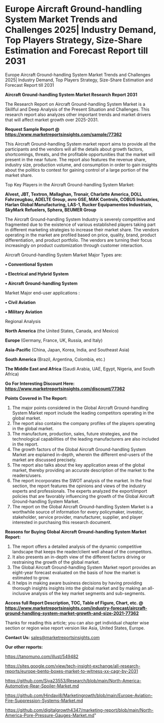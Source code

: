 # Europe Aircraft Ground-handling System Market Trends and Challenges 2025| Industry Demand, Top Players Strategy, Size-Share Estimation and Forecast Report till 2031
Europe Aircraft Ground-handling System Market Trends and Challenges 2025| Industry Demand, Top Players Strategy, Size-Share Estimation and Forecast Report till 2031

<strong>Aircraft Ground-handling System Market Research Report 2031</strong>

The Research Report on Aircraft Ground-handling System Market is a Skillful and Deep Analysis of the Present Situation and Challenges. This research report also analyzes other important trends and market drivers that will affect market growth over 2025-2031.

<strong>Request Sample Report @ <a href=https://www.marketreportsinsights.com/sample/77362>https://www.marketreportsinsights.com/sample/77362</a></strong>

This Aircraft Ground-handling System market report aims to provide all the participants and the vendors will all the details about growth factors, shortcomings, threats, and the profitable opportunities that the market will present in the near future. The report also features the revenue share, industry size, production volume, and consumption in order to gain insights about the politics to contest for gaining control of a large portion of the market share.

Top Key Players in the Aircraft Ground-handling System Market:

<strong>Alvest, JBT, Textron, Mallaghan, Tronair, Charlatte America, DOLL Fahrzeugbau, ADELTE Group, avro GSE, MAK Controls, COBUS Industries, Harlan Global Manufacturing, LAS-1, Rucker Equipamentos Industriais, SkyMark Refuelers, Sphera, BEUMER Group</strong>

The Aircraft Ground-handling System Industry is severely competitive and fragmented due to the existence of various established players taking part in different marketing strategies to increase their market share. The vendors operating in the market are profiled based on price, quality, brand, product differentiation, and product portfolio. The vendors are turning their focus increasingly on product customization through customer interaction.

Aircraft Ground-handling System Market Major Types are:

<strong>• Conventional System

• Electrical and Hybrid System

• Aircraft Ground-handling System</strong>

Market Major end-user applications :

<strong>• Civil Aviation

• Military Aviation</strong>

Regional Analysis

</u><strong><b>North America</b></strong> (the United States, Canada, and Mexico)

<strong><b>Europe </b></strong>(Germany, France, UK, Russia, and Italy)

<strong><b>Asia-Pacific</b></strong> (China, Japan, Korea, India, and Southeast Asia)

<strong><b>South America</b></strong> (Brazil, Argentina, Colombia, etc.)

<strong><b>The Middle East and Africa</b></strong> (Saudi Arabia, UAE, Egypt, Nigeria, and South Africa)

<strong>Go For Interesting Discount Here: <a href=https://www.marketreportsinsights.com/discount/77362>https://www.marketreportsinsights.com/discount/77362</a></strong>

<strong>Points Covered in The Report:</strong>
<ol>
  <li>The major points considered in the Global Aircraft Ground-handling System Market report include the leading competitors operating in the global market.</li>
  <li>The report also contains the company profiles of the players operating in the global market.</li>
  <li>The manufacture, production, sales, future strategies, and the technological capabilities of the leading manufacturers are also included in the report.</li>
  <li>The growth factors of the Global Aircraft Ground-handling System Market are explained in-depth, wherein the different end-users of the market are discussed precisely.</li>
  <li>The report also talks about the key application areas of the global market, thereby providing an accurate description of the market to the readers/users.</li>
  <li>The report incorporates the SWOT analysis of the market. In the final section, the report features the opinions and views of the industry experts and professionals. The experts analyzed the export/import policies that are favorably influencing the growth of the Global Aircraft Ground-handling System Market.</li>
  <li>The report on the Global Aircraft Ground-handling System Market is a worthwhile source of information for every policymaker, investor, stakeholder, service provider, manufacturer, supplier, and player interested in purchasing this research document.</li>
</ol>
<strong>Reasons for Buying Global Aircraft Ground-handling System Market Report:</strong>

<ol>
  <li>The report offers a detailed analysis of the dynamic competitive landscape that keeps the reader/client well ahead of the competitors.</li>
  <li>It also presents an in-depth view of the different factors driving or restraining the growth of the global market.</li>
  <li>The Global Aircraft Ground-handling System Market report provides an eight-year forecast evaluated on the basis of how the market is estimated to grow.</li>
  <li>It helps in making aware business decisions by having providing thorough insights insights into the global market and by making an all-inclusive analysis of the key market segments and sub-segments.</li>
</ol>
<strong>Access full Report Description, TOC, Table of Figure, Chart, etc. @ <a href=https://www.marketreportsinsights.com/industry-forecast/aircraft-ground-handling-system-market-growth-and-size-2021-77362>https://www.marketreportsinsights.com/industry-forecast/aircraft-ground-handling-system-market-growth-and-size-2021-77362</a></strong>


Thanks for reading this article; you can also get individual chapter wise section or region wise report version like Asia, United States, Europe.

<strong>Contact Us:</strong>
sales@marketreportsinsights.com

<strong>Our other reports:</strong>

<a href=https://tanomuno.com/illust/549482>https://tanomuno.com/illust/549482</a>

<a href=https://sites.google.com/view/tech-insight-exchange/all-research-reports/europe-bento-boxes-market-to-witness-xx-cagr-by-2031>https://sites.google.com/view/tech-insight-exchange/all-research-reports/europe-bento-boxes-market-to-witness-xx-cagr-by-2031</a>

<a href=https://github.com/Siya23553/Research/blob/main/North-America-Automotive-Rear-Spoiler-Market.md>https://github.com/Siya23553/Research/blob/main/North-America-Automotive-Rear-Spoiler-Market.md</a>

<a href=https://github.com/Hindavi8/Marketingrowth/blob/main/Europe-Aviation-Fire-Suppression-Systems-Market.md>https://github.com/Hindavi8/Marketingrowth/blob/main/Europe-Aviation-Fire-Suppression-Systems-Market.md</a>

<a href=https://github.com/digitalgrowth4347/marketing-report/blob/main/North-America-Pore-Pressure-Gauges-Market.md>https://github.com/digitalgrowth4347/marketing-report/blob/main/North-America-Pore-Pressure-Gauges-Market.md</a>"
